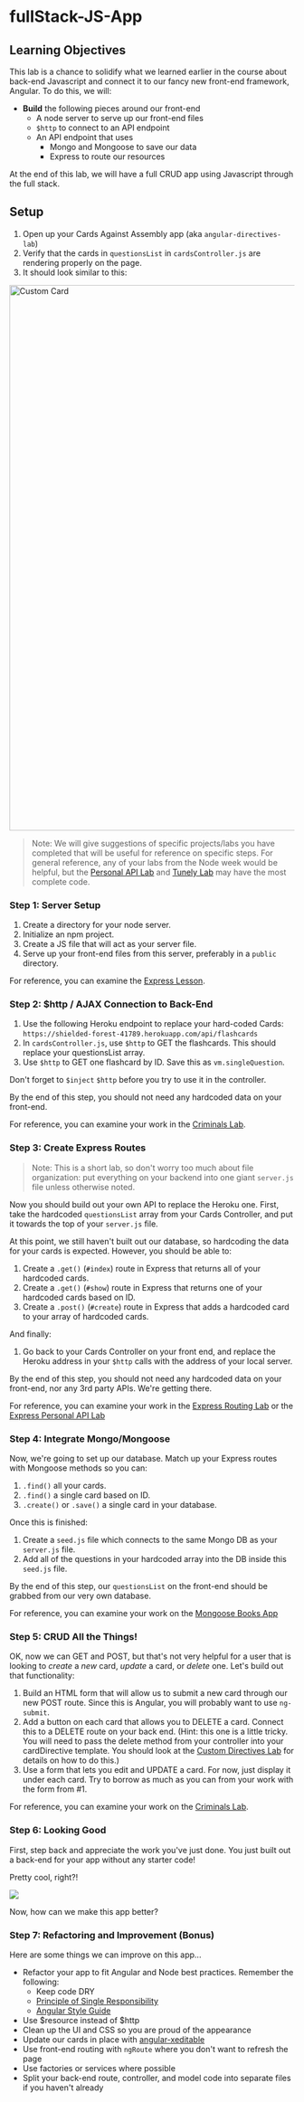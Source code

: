# fullStack-JS-App

## Learning Objectives

This lab is a chance to solidify what we learned earlier in the course about back-end Javascript and connect it to our fancy new front-end framework, Angular.  To do this, we will:

* **Build** the following pieces around our front-end
    * A node server to serve up our front-end files
    * `$http` to connect to an API endpoint
    * An API endpoint that uses
      * Mongo and Mongoose to save our data
      * Express to route our resources

At the end of this lab, we will have a full CRUD app using Javascript through the full stack.

## Setup

1. Open up your Cards Against Assembly app (aka `angular-directives-lab`)
2. Verify that the cards in `questionsList` in `cardsController.js` are rendering properly on the page.
3. It should look similar to this:

<img width="965" alt="Custom Card" src="https://cloud.githubusercontent.com/assets/25366/9668827/a352dbf8-5238-11e5-8d00-80ccf02ca95c.png">

> Note: We will give suggestions of specific projects/labs you have completed that will be useful for reference on specific steps.  For general reference, any of your labs from the Node week would be helpful, but the [Personal API Lab](https://github.com/den-wdi-2/express-personal-api) and [Tunely Lab](https://github.com/den-wdi-2/tunely) may have the most complete code.

### Step 1: Server Setup

1. Create a directory for your node server.
2. Initialize an npm project.
2. Create a JS file that will act as your server file.
4. Serve up your front-end files from this server, preferably in a `public` directory.

For reference, you can examine the [Express Lesson](https://github.com/den-wdi-2/express).

### Step 2: $http / AJAX Connection to Back-End

1. Use the following Heroku endpoint to replace your hard-coded Cards: `https://shielded-forest-41789.herokuapp.com/api/flashcards`
2. In `cardsController.js`, use `$http` to GET the flashcards.  This should replace your questionsList array.
3. Use `$http` to GET one flashcard by ID.  Save this as `vm.singleQuestion`.

Don't forget to `$inject` `$http` before you try to use it in the controller.

By the end of this step, you should not need any hardcoded data on your front-end.

For reference, you can examine your work in the [Criminals Lab](https://github.com/den-wdi-2/http-lab).

### Step 3: Create Express Routes

>Note: This is a short lab, so don't worry too much about file organization: put everything on your backend into one giant `server.js` file unless otherwise noted.

Now you should build out your own API to replace the Heroku one.  First, take the hardcoded `questionsList` array from your Cards Controller, and put it towards the top of your `server.js` file.

At this point, we still haven't built out our database, so hardcoding the data for your cards is expected.  However, you should be able to:

1. Create a `.get()` (`#index`) route in Express that returns all of your hardcoded cards.
2. Create a `.get()` (`#show`) route in Express that returns one of your hardcoded cards based on ID.
3. Create a `.post()` (`#create`) route in Express that adds a hardcoded card to your array of hardcoded cards.

And finally:

1. Go back to your Cards Controller on your front end, and replace the Heroku address in your `$http` calls with the address of your local server.

By the end of this step, you should not need any hardcoded data on your front-end, nor any 3rd party APIs.  We're getting there.

For reference, you can examine your work in the [Express Routing Lab](https://github.com/den-wdi-2/express-routing-lab) or the [Express Personal API Lab](https://github.com/den-wdi-2/express-personal-api)

### Step 4: Integrate Mongo/Mongoose

Now, we're going to set up our database.  Match up your Express routes with Mongoose methods so you can:

1. `.find()` all your cards.
2. `.find()` a single card based on ID.
3. `.create()` or `.save()` a single card in your database.

Once this is finished:

1. Create a `seed.js` file which connects to the same Mongo DB as your `server.js` file.
2. Add all of the questions in your hardcoded array into the DB inside this `seed.js` file.

By the end of this step, our `questionsList` on the front-end should be grabbed from our very own database.

For reference, you can examine your work on the [Mongoose Books App](https://github.com/den-wdi-2/mongoose-books-app) 

### Step 5: CRUD All the Things!

OK, now we can GET and POST, but that's not very helpful for a user that is looking to *create* a *new* card, *update* a card, or *delete* one.  Let's build out that functionality:

1. Build an HTML form that will allow us to submit a new card through our new POST route.  Since this is Angular, you will probably want to use `ng-submit`.
2. Add a button on each card that allows you to DELETE a card.  Connect this to a DELETE route on your back end. (Hint: this one is a little tricky.  You will need to pass the delete method from your controller into your cardDirective template.  You should look at the [Custom Directives Lab](https://github.com/den-wdi-2/angular-directives-lab) for details on how to do this.)
3. Use a form that lets you edit and UPDATE a card.  For now, just display it under each card.  Try to borrow as much as you can from your work with the form from #1.

For reference, you can examine your work on the [Criminals Lab](https://github.com/den-wdi-2/http-lab).

### Step 6: Looking Good

First, step back and appreciate the work you've just done.  You just built out a back-end for your app without any starter code!

Pretty cool, right?!

![](http://i.imgur.com/M1nEp7h.gif)

Now, how can we make this app better?

### Step 7: Refactoring and Improvement (Bonus)

Here are some things we can improve on this app...

* Refactor your app to fit Angular and Node best practices.  Remember the following:
   * Keep code DRY
   * [Principle of Single Responsibility](https://en.wikipedia.org/wiki/Single_responsibility_principle)
   * [Angular Style Guide](https://github.com/den-wdi-2/angular-style-guide)
* Use $resource instead of $http
* Clean up the UI and CSS so you are proud of the appearance
* Update our cards in place with [angular-xeditable](https://vitalets.github.io/angular-xeditable/)
* Use front-end routing with `ngRoute` where you don't want to refresh the page
* Use factories or services where possible
* Split your back-end route, controller, and model code into separate files if you haven't already
